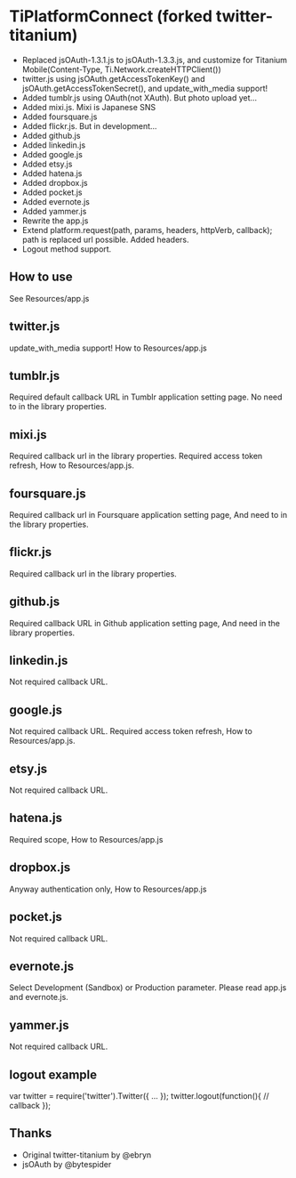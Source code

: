 # TiPlatformConnect (forked twitter-titanium)
* Replaced jsOAuth-1.3.1.js to jsOAuth-1.3.3.js, and customize for Titanium Mobile(Content-Type, Ti.Network.createHTTPClient())
* twitter.js using jsOAuth.getAccessTokenKey() and jsOAuth.getAccessTokenSecret(), and update_with_media support!
* Added tumblr.js using OAuth(not XAuth). But photo upload yet...
* Added mixi.js. Mixi is Japanese SNS
* Added foursquare.js
* Added flickr.js. But in development...
* Added github.js
* Added linkedin.js
* Added google.js
* Added etsy.js
* Added hatena.js
* Added dropbox.js
* Added pocket.js
* Added evernote.js
* Added yammer.js
* Rewrite the app.js
* Extend platform.request(path, params, headers, httpVerb, callback); path is replaced url possible. Added headers.
* Logout method support.

## How to use

See Resources/app.js

## twitter.js

update_with_media support! How to Resources/app.js

## tumblr.js

Required default callback URL in Tumblr application setting page. No need to in the library properties.

## mixi.js

Required callback url in the library properties. Required access token refresh, How to Resources/app.js.

## foursquare.js

Required callback url in Foursquare application setting page, And need to in the library properties.

## flickr.js

Required callback url in the library properties.

## github.js

Required callback URL in Github application setting page, And need in the library properties.

## linkedin.js

Not required callback URL.

## google.js

Not required callback URL. Required access token refresh, How to Resources/app.js.

## etsy.js

Not required callback URL.

## hatena.js

Required scope, How to Resources/app.js

## dropbox.js

Anyway authentication only, How to Resources/app.js

## pocket.js

Not required callback URL.

## evernote.js

Select Development (Sandbox) or Production parameter.
Please read app.js and evernote.js.

## yammer.js

Not required callback URL.

## logout example
var twitter = require('twitter').Twitter({ ... });
twitter.logout(function(){
  // callback
});


## Thanks
* Original twitter-titanium by @ebryn
* jsOAuth by @bytespider
